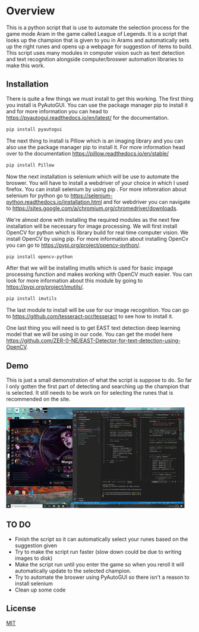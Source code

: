 # Overview
This is a python script that is use to automate the selection process for the game mode Aram in the game called League of Legends. It is a script that looks up the champion that is given to you
in Arams and automatically sets up the right runes and opens up a webpage for suggestion of items
to build. This script uses many modules in computer vision such as text detection and text recognition alongside computer/broswer automation libraries to make this work. 



## Installation 
There is quite a few things we must install to get this working. The first thing you install is PyAutoGUI. You can use the package manager pip to install it and for more information you can head to https://pyautogui.readthedocs.io/en/latest/ for the documentation. 

```bash
pip install pyautogui
```

The next thing to install is Pillow which is an imaging library and you can also use the package manager pip to install it. For more information head over to the documentation https://pillow.readthedocs.io/en/stable/

```bash
pip install Pillow
```

Now the next installation is selenium which will be use to automate the broswer. You will have to install a webdriver of your choice in which I used firefox. You can install selenium by using pip . For more infomration  about  selenium for python go to https://selenium-python.readthedocs.io/installation.html and for webdriver you can navigate to https://sites.google.com/a/chromium.org/chromedriver/downloads. 

We're almost done with installing the required modules as the next few installation will be necessary for image processing. We will first install OpenCV for python which is library build for real time computer vision. We install OpenCV by using pip. For more information about installing OpenCv you can go to https://pypi.org/project/opencv-python/.

```bash
pip install opencv-python
```

After that we will be installing imutils which is used for basic impage processing function and makes working with OpenCV much easier. You can look for more information about this module by going to https://pypi.org/project/imutils/.

```bash
pip install imutils
```

The last module to install will be use for our image recognition. You can go to https://github.com/tesseract-ocr/tesseract to see how to install it.

One last thing you will need is to get EAST text detection deep learning model that we will be using in our code. You can get the model here https://github.com/ZER-0-NE/EAST-Detector-for-text-detection-using-OpenCV.


## Demo
This is just a small demonstration of what the script is suppose to do. So far I only gotten the first part of detecting and searching up the champion that is selected. It still needs to be work on for selecting the runes that is recommended on the site. 

![](/images/demo.gif)

## TO DO
* Finish the script so it can automatically select your runes based on the suggestion given
* Try to make the script run faster (slow down could be due to writing images to disk)
* Make the script run until you enter the game so when you reroll it will automatically update to the selected champion. 
* Try to automate the broswer using PyAutoGUI so there isn't a reason to install selenium
* Clean up some code


## License

[MIT](https://mit-license.org/)
